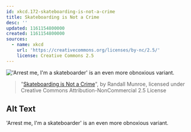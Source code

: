 ```yaml
---
id: xkcd.172-skateboarding-is-not-a-crime
title: Skateboarding is Not a Crime
desc: ''
updated: 1161154800000
created: 1161154800000
sources:
  - name: xkcd
    url: 'https://creativecommons.org/licenses/by-nc/2.5/'
    license: Creative Commons 2.5
---
```

!['Arrest me, I'm a skateboarder' is an even more obnoxious variant.](https://imgs.xkcd.com/comics/skateboarding_is_not_a_crime.png)
> "[Skateboarding is Not a Crime](https://xkcd.com/172/)", by Randall Munroe, licensed under Creative Commons Attribution-NonCommercial 2.5 License

## Alt Text
'Arrest me, I'm a skateboarder' is an even more obnoxious variant.
